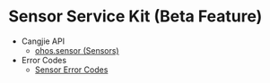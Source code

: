 # Sensor Service Kit (Beta Feature)

- Cangjie API
    - [ohos.sensor (Sensors)](cj-apis-sensor.md)
- Error Codes
    - [Sensor Error Codes](cj-errorcode-sensor.md)